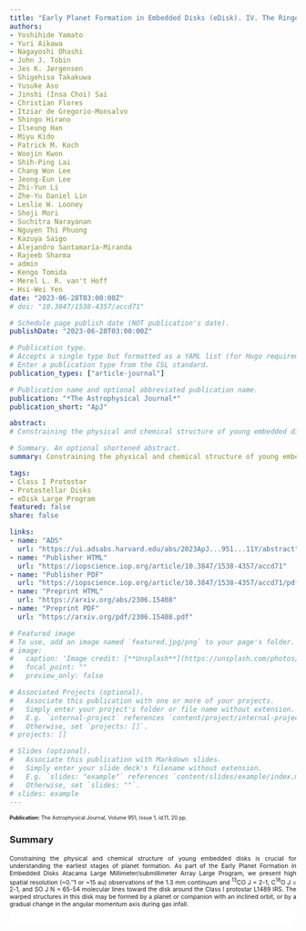 ```yaml
---
title: "Early Planet Formation in Embedded Disks (eDisk). IV. The Ringed and Warped Structure of the Disk around the Class I Protostar L1489 IRS"
authors:
- Yoshihide Yamato
- Yuri Aikawa
- Nagayoshi Ohashi
- John J. Tobin
- Jes K. Jørgensen
- Shigehisa Takakuwa
- Yusuke Aso
- Jinshi (Insa Choi) Sai
- Christian Flores
- Itziar de Gregorio-Monsalvo
- Shingo Hirano
- Ilseung Han
- Miyu Kido
- Patrick M. Koch
- Woojin Kwon
- Shih-Ping Lai
- Chang Won Lee
- Jeong-Eun Lee
- Zhi-Yun Li
- Zhe-Yu Daniel Lin
- Leslie W. Looney
- Shoji Mori
- Suchitra Narayanan
- Nguyen Thi Phuong
- Kazuya Saigo
- Alejandro Santamaría-Miranda
- Rajeeb Sharma
- admin
- Kengo Tomida
- Merel L. R. van't Hoff
- Hsi-Wei Yen
date: "2023-06-28T03:00:00Z"
# doi: "10.3847/1538-4357/accd71"

# Schedule page publish date (NOT publication's date).
publishDate: "2023-06-28T03:00:00Z"

# Publication type.
# Accepts a single type but formatted as a YAML list (for Hugo requirements).
# Enter a publication type from the CSL standard.
publication_types: ["article-journal"]

# Publication name and optional abbreviated publication name.
publication: "*The Astrophysical Journal*"
publication_short: "ApJ"

abstract: 
# Constraining the physical and chemical structure of young embedded disks is crucial for understanding the earliest stages of planet formation. As part of the Early Planet Formation in Embedded Disks Atacama Large Millimeter/submillimeter Array Large Program, we present high spatial resolution (~0.″1 or ~15 au) observations of the 1.3 mm continuum and 13CO J = 2-1, C18O J = 2-1, and SO J N = 65-54 molecular lines toward the disk around the Class I protostar L1489 IRS. The continuum emission shows a ring-like structure at 56 au from the central protostar and tenuous, optically thin emission extending beyond ~300 au. The 13CO emission traces the warm disk surface, while the C18O emission originates from near the disk midplane. The coincidence of the radial emission peak of C18O with the dust ring may indicate a gap-ring structure in the gaseous disk as well. The SO emission shows a highly complex distribution, including a compact, prominent component at ≲30 au, which is likely to originate from thermally sublimated SO molecules. The compact SO emission also shows a velocity gradient along a direction tilted slightly (~15°) with respect to the major axis of the dust disk, which we interpret as an inner warped disk in addition to the warp around ~200 au suggested by previous work. These warped structures may be formed by a planet or companion with an inclined orbit, or by a gradual change in the angular momentum axis during gas infall.

# Summary. An optional shortened abstract.
summary: Constraining the physical and chemical structure of young embedded disks is crucial for understanding the earliest stages of planet formation. As part of the Early Planet Formation in Embedded Disks Atacama Large Millimeter/submillimeter Array Large Program, we present high spatial resolution (~0.″1 or ~15 au) observations of the 1.3 mm continuum and <sup>13</sup>CO J = 2-1, C<sup>18</sup>O J = 2-1, and SO J N = 65-54 molecular lines toward the disk around the Class I protostar L1489 IRS. The warped structures in this disk may be formed by a planet or companion with an inclined orbit, or by a gradual change in the angular momentum axis during gas infall.

tags:
- Class I Protostar
- Protostellar Disks
- eDisk Large Program
featured: false
share: false

links:
- name: "ADS"
  url: "https://ui.adsabs.harvard.edu/abs/2023ApJ...951...11Y/abstract"
- name: "Publisher HTML"
  url: "https://iopscience.iop.org/article/10.3847/1538-4357/accd71"
- name: "Publisher PDF"
  url: "https://iopscience.iop.org/article/10.3847/1538-4357/accd71/pdf"
- name: "Preprint HTML"
  url: "https://arxiv.org/abs/2306.15408"
- name: "Preprint PDF"
  url: "https://arxiv.org/pdf/2306.15408.pdf"

# Featured image
# To use, add an image named `featured.jpg/png` to your page's folder. 
# image:
#   caption: 'Image credit: [**Unsplash**](https://unsplash.com/photos/jdD8gXaTZsc)'
#   focal_point: ""
#   preview_only: false

# Associated Projects (optional).
#   Associate this publication with one or more of your projects.
#   Simply enter your project's folder or file name without extension.
#   E.g. `internal-project` references `content/project/internal-project/index.md`.
#   Otherwise, set `projects: []`.
# projects: []

# Slides (optional).
#   Associate this publication with Markdown slides.
#   Simply enter your slide deck's filename without extension.
#   E.g. `slides: "example"` references `content/slides/example/index.md`.
#   Otherwise, set `slides: ""`.
# slides: example
---
```


<!-- Add the publication's **full text** or **supplementary notes** here. You can use rich formatting such as including [code, math, and images](https://docs.hugoblox.com/content/writing-markdown-latex/). -->
<span style="font-size:0.65em;">
<strong>Publication:</strong> The Astrophysical Journal, Volume 951, Issue 1, id.11, 20 pp.
</span>

### Summary
<span style="font-size:0.75em; text-align:justify; text-justify:inter-word; display:block">
Constraining the physical and chemical structure of young embedded disks is crucial for understanding the earliest stages of planet formation. As part of the Early Planet Formation in Embedded Disks Atacama Large Millimeter/submillimeter Array Large Program, we present high spatial resolution (~0.″1 or ~15 au) observations of the 1.3 mm continuum and <sup>13</sup>CO J = 2-1, C<sup>18</sup>O J = 2-1, and SO J N = 65-54 molecular lines toward the disk around the Class I protostar L1489 IRS. The warped structures in this disk may be formed by a planet or companion with an inclined orbit, or by a gradual change in the angular momentum axis during gas infall.
</span>

<html>
  <style>
    section {
        background: white;
        color: black;
        border-radius: 1em;
        padding: 1em;
        left: 50% }
    #inner {
        display: inline-block;
        display: flex;
        align-items: center;
        justify-content: center }
  </style>
  <section>
    <div id="inner">
      <script type='text/javascript' src='https://d1bxh8uas1mnw7.cloudfront.net/assets/embed.js'></script>
        <span style="float:center"; 
          class="__dimensions_badge_embed__" 
          data-doi="10.3847/1538-4357/accd71" 
          data-hide-zero-citations="false" 
          data-legend="always">
        </span>
      <script async src="https://badge.dimensions.ai/badge.js" charset="utf-8"></script>
    </div>
  </section>
